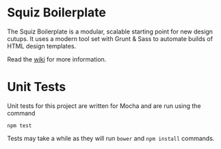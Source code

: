 # Squiz Boilerplate

The Squiz Boilerplate is a modular, scalable starting point for new design cutups. It uses a modern tool set with Grunt & Sass to automate builds of HTML design templates.

Read the [wiki](https://gitlab.squiz.net/boilerplate/squiz-boilerplate/wikis/home) for more information.

# Unit Tests

Unit tests for this project are written for Mocha and are run using the command

`npm test`

Tests may take a while as they will run `bower` and `npm install` commands.
